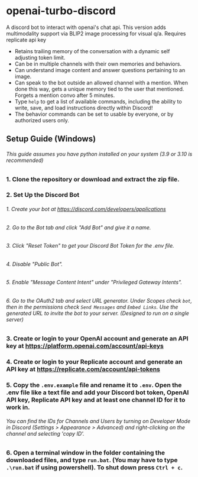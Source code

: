 # openai-turbo-discord
A discord bot to interact with openai's chat api. This version adds multimodality support via BLIP2 image processing for visual q/a. Requires replicate api key

* Retains trailing memory of the conversation with a dynamic self adjusting token limit.
* Can be in multiple channels with their own memories and behaviors.
* Can understand image content and answer questions pertaining to an image.
* Can speak to the bot outside an allowed channel with a mention. When done this way, gets a unique memory tied to the user that mentioned. Forgets a mention convo after 5 minutes.
* Type `help` to get a list of available commands, including the ability to write, save, and load instructions directly within Discord!
* The behavior commands can be set to usable by everyone, or by authorized users only.

## Setup Guide (Windows)
###### This guide assumes you have python installed on your system (3.9 or 3.10 is recommended)
### 1. Clone the repository or download and extract the zip file.

### 2. Set Up the Discord Bot
###### 1. Create your bot at https://discord.com/developers/applications
###### 2. Go to the Bot tab and click "Add Bot" and give it a name.
###### 3. Click "Reset Token" to get your Discord Bot Token for the .env file.
###### 4. Disable "Public Bot".
###### 5. Enable "Message Content Intent" under "Privileged Gateway Intents".
###### 6. Go to the OAuth2 tab and select URL generator. Under Scopes check `bot`, then in the permissions check `Send Messages` and `Embed Links`. Use the generated URL to invite the bot to your server. (Designed to run on a single server)

### 3. Create or login to your OpenAI account and generate an API key at https://platform.openai.com/account/api-keys

### 4. Create or login to your Replicate account and generate an API key at https://replicate.com/account/api-tokens

### 5. Copy the `.env.example` file and rename it to `.env`. Open the .env file like a text file and add your Discord bot token, OpenAI API key, Replicate API key and at least one channel ID for it to work in. 

###### You can find the IDs for Channels and Users by turning on Developer Mode in Discord (Settings > Appearance > Advanced) and right-clicking on the channel and selecting 'copy ID'.

### 6. Open a terminal window in the folder containing the downloaded files, and type `run.bat`. (You may have to type `.\run.bat` if using powershell). To shut down press `Ctrl + c`.

